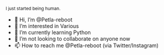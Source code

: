 <sub>I just started being human.</sub>
- 👋 Hi, I’m @Petla-reboot
- 👀 I’m interested in Various
- 🌱 I’m currently learning Python
- 💞️ I’m not looking to collaborate on anyone now
- 📫 How to reach me @Petla-reboot (via Twitter/Instagram)

<!---
Petla-reboot/Petla-reboot is a ✨ special ✨ repository because its `README.md` (this file) appears on your GitHub profile.
You can click the Preview link to take a look at your changes.
--->
